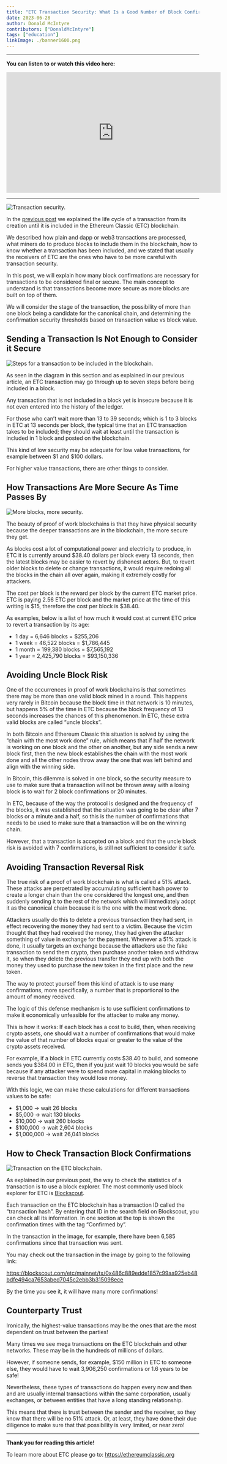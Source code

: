 ```yaml
---
title: "ETC Transaction Security: What Is a Good Number of Block Confirmations?"
date: 2023-06-28
author: Donald McIntyre
contributors: ["DonaldMcIntyre"]
tags: ["education"]
linkImage: ./banner1600.png
---
```


---
**You can listen to or watch this video here:**

<iframe width="560" height="315" src="https://www.youtube.com/embed/GdZhTavyLCQ" title="YouTube video player" frameborder="0" allow="accelerometer; autoplay; clipboard-write; encrypted-media; gyroscope; picture-in-picture; web-share" allowfullscreen></iframe>

---

![Transaction security.](./banner1600.png)

In the [previous post](https://ethereumclassic.org/blog/2023-06-27-the-life-cycle-of-an-etc-transaction) we explained the life cycle of a transaction from its creation until it is included in the Ethereum Classic (ETC) blockchain.

We described how plain and dapp or web3 transactions are processed, what miners do to produce blocks to include them in the blockchain, how to know whether a transaction has been included, and we stated that usually the receivers of ETC are the ones who have to be more careful with transaction security.

In this post, we will explain how many block confirmations are necessary for transactions to be considered final or secure. The main concept to understand is that transactions become more secure as more blocks are built on top of them.

We will consider the stage of the transaction, the possibility of more than one block being a candidate for the canonical chain, and determining the confirmation security thresholds based on transaction value vs block value.

## Sending a Transaction Is Not Enough to Consider it Secure

![Steps for a transaction to be included in the blockchain.](./22.png)

As seen in the diagram in this section and as explained in our previous article, an ETC transaction may go through up to seven steps before being included in a block.

Any transaction that is not included in a block yet is insecure because it is not even entered into the history of the ledger. 

For those who can’t wait more than 13 to 39 seconds; which is 1 to 3 blocks in ETC at 13 seconds per block, the typical time that an ETC transaction takes to be included; they should wait at least until the transaction is included in 1 block and posted on the blockchain.

This kind of low security may be adequate for low value transactions, for example between $1 and $100 dollars. 

For higher value transactions, there are other things to consider.

## How Transactions Are More Secure As Time Passes By

![More blocks, more security.](./11.png)

The beauty of proof of work blockchains is that they have physical security because the deeper transactions are in the blockchain, the more secure they get.

As blocks cost a lot of computational power and electricity to produce, in ETC it is currently around $38.40 dollars per block every 13 seconds, then the latest blocks may be easier to revert by dishonest actors. But, to revert older blocks to delete or change transactions, it would require redoing all the blocks in the chain all over again, making it extremely costly for attackers.

The cost per block is the reward per block by the current ETC market price. ETC is paying 2.56 ETC per block and the market price at the time of this writing is $15, therefore the cost per block is $38.40.

As examples, below is a list of how much it would cost at current ETC price to revert a transaction by its age:

- 1 day = 6,646 blocks = $255,206
- 1 week = 46,522 blocks = $1,786,445
- 1 month = 199,380 blocks = $7,565,192
- 1 year = 2,425,790 blocks = $93,150,336

## Avoiding Uncle Block Risk

One of the occurrences in proof of work blockchains is that sometimes there may be more than one valid block mined in a round. This happens very rarely in Bitcoin because the block time in that network is 10 minutes, but happens 5% of the time in ETC because the block frequency of 13 seconds increases the chances of this phenomenon. In ETC, these extra valid blocks are called “uncle blocks”.

In both Bitcoin and Ethereum Classic this situation is solved by using the “chain with the most work done” rule, which means that if half the network is working on one block and the other on another, but any side sends a new block first, then the new block establishes the chain with the most work done and all the other nodes throw away the one that was left behind and align with the winning side.

In Bitcoin, this dilemma is solved in one block, so the security measure to use to make sure that a transaction will not be thrown away with a losing block is to wait for 2 block confirmations or 20 minutes.

In ETC, because of the way the protocol is designed and the frequency of the blocks, it was established that the situation was going to be clear after 7 blocks or a minute and a half, so this is the number of confirmations that needs to be used to make sure that a transaction will be on the winning chain.

However, that a transaction is accepted on a block and that the uncle block risk is avoided with 7 confirmations, is still not sufficient to consider it safe.

## Avoiding Transaction Reversal Risk

The true risk of a proof of work blockchain is what is called a 51% attack. These attacks are perpetrated by accumulating sufficient hash power to create a longer chain than the one considered the longest one, and then suddenly sending it to the rest of the network which will immediately adopt it as the canonical chain because it is the one with the most work done.

Attackers usually do this to delete a previous transaction they had sent, in effect recovering the money they had sent to a victim. Because the victim thought that they had received the money, they had given the attacker something of value in exchange for the payment. Whenever a 51% attack is done, it usually targets an exchange because the attackers use the fake transaction to send them crypto, then purchase another token and withdraw it, so when they delete the previous transfer they end up with both the money they used to purchase the new token in the first place and the new token.

The way to protect yourself from this kind of attack is to use many confirmations, more specifically, a number that is proportional to the amount of money received.

The logic of this defense mechanism is to use sufficient confirmations to make it economically unfeasible for the attacker to make any money.

This is how it works: If each block has a cost to build, then, when receiving crypto assets, one should wait a number of confirmations that would make the value of that number of blocks equal or greater to the value of the crypto assets received.

For example, if a block in ETC currently costs $38.40 to build, and someone sends you $384.00 in ETC, then if you just wait 10 blocks you would be safe because if any attacker were to spend more capital in making blocks to reverse that transaction they would lose money.

With this logic, we can make these calculations for different transactions values to be safe:

- $1,000 -> wait 26 blocks
- $5,000 -> wait 130 blocks
- $10,000 -> wait 260 blocks
- $100,000 -> wait 2,604 blocks
- $1,000,000 -> wait 26,041 blocks

## How to Check Transaction Block Confirmations

![Transaction on the ETC blockchain.](./33.png)

As explained in our previous post, the way to check the statistics of a transaction is to use a block explorer. The most commonly used block explorer for ETC is [Blockscout](https://blockscout.com/etc/mainnet).

Each transaction on the ETC blockchain has a transaction ID called the “transaction hash”. By entering that ID in the search field on Blockscout, you can check all its information. In one section at the top is shown the confirmation times with the tag “Confirmed by”.

In the transaction in the image, for example, there have been 6,585 confirmations since that transaction was sent.

You may check out the transaction in the image by going to the following link:

https://blockscout.com/etc/mainnet/tx/0x486c889edde1857c99aa925eb48bdfe494ca7653abed7045c2ebb3b315098ece

By the time you see it, it will have many more confirmations!

## Counterparty Trust

Ironically, the highest-value transactions may be the ones that are the most dependent on trust between the parties!

Many times we see mega transactions on the ETC blockchain and other networks. These may be in the hundreds of millions of dollars.

However, if someone sends, for example, $150 million in ETC to someone else, they would have to wait 3,906,250 confirmations or 1.6 years to be safe!

Nevertheless, these types of transactions do happen every now and then and are usually internal transactions within the same corporation, usually exchanges, or between entities that have a long standing relationship.

This means that there is trust between the sender and the receiver, so they know that there will be no 51% attack. Or, at least, they have done their due diligence to make sure that that possibility is very limited, or near zero!

---

**Thank you for reading this article!**

To learn more about ETC please go to: https://ethereumclassic.org
